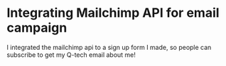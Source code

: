 # Integrating Mailchimp API for email campaign
I integrated the mailchimp api to a sign up form I made, so people can subscribe to get my Q-tech email about me!
